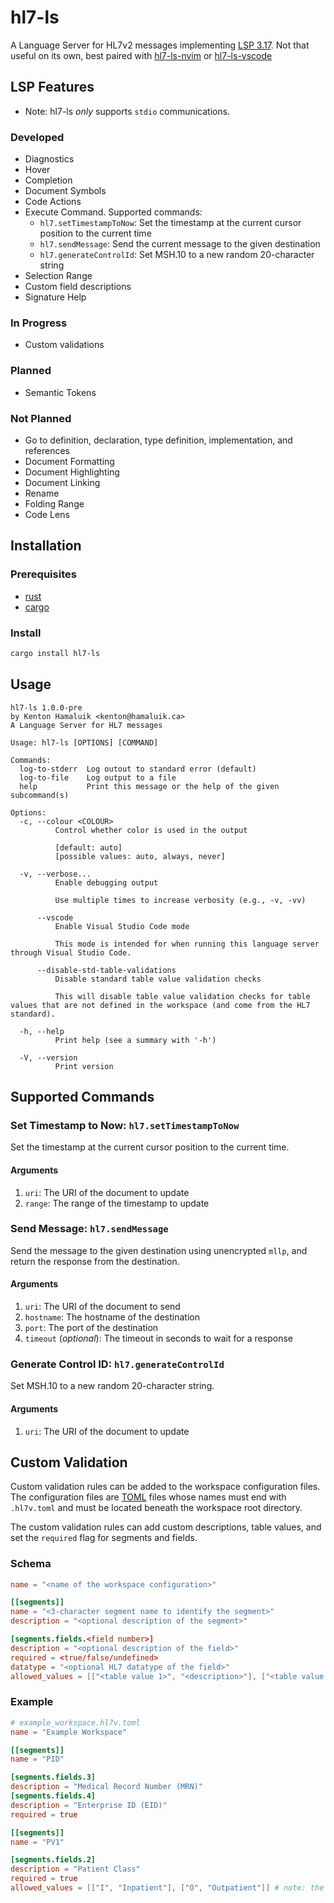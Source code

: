 # hl7-ls

A Language Server for HL7v2 messages implementing [LSP 3.17](https://microsoft.github.io/language-server-protocol/specifications/lsp/3.17/specification/). Not that useful on its own, best paired with [hl7-ls-nvim](https://github.com/hamaluik/hl7-ls-nvim) or [hl7-ls-vscode](https://github.com/hamaluik/hl7-ls-vscode)

## LSP Features

* Note: hl7-ls _only_ supports `stdio` communications.

### Developed

- Diagnostics
- Hover
- Completion
- Document Symbols
- Code Actions
- Execute Command. Supported commands:
    * `hl7.setTimestampToNow`: Set the timestamp at the current cursor position to the current time
    * `hl7.sendMessage`: Send the current message to the given destination
    * `hl7.generateControlId`: Set MSH.10 to a new random 20-character string
- Selection Range
- Custom field descriptions
- Signature Help

### In Progress

- Custom validations

### Planned

- Semantic Tokens

### Not Planned

- Go to definition, declaration, type definition, implementation, and references
- Document Formatting
- Document Highlighting
- Document Linking
- Rename
- Folding Range
- Code Lens

## Installation

### Prerequisites

- [rust](https://www.rust-lang.org/tools/install)
- [cargo](https://doc.rust-lang.org/cargo/getting-started/installation.html)

### Install

```bash
cargo install hl7-ls
```

## Usage

```
hl7-ls 1.0.0-pre
by Kenton Hamaluik <kenton@hamaluik.ca>
A Language Server for HL7 messages

Usage: hl7-ls [OPTIONS] [COMMAND]

Commands:
  log-to-stderr  Log outout to standard error (default)
  log-to-file    Log output to a file
  help           Print this message or the help of the given subcommand(s)

Options:
  -c, --colour <COLOUR>
          Control whether color is used in the output

          [default: auto]
          [possible values: auto, always, never]

  -v, --verbose...
          Enable debugging output

          Use multiple times to increase verbosity (e.g., -v, -vv)

      --vscode
          Enable Visual Studio Code mode

          This mode is intended for when running this language server through Visual Studio Code.

      --disable-std-table-validations
          Disable standard table value validation checks

          This will disable table value validation checks for table values that are not defined in the workspace (and come from the HL7 standard).

  -h, --help
          Print help (see a summary with '-h')

  -V, --version
          Print version

```

## Supported Commands

### Set Timestamp to Now: `hl7.setTimestampToNow`

Set the timestamp at the current cursor position to the current time.

#### Arguments

1. `uri`: The URI of the document to update
2. `range`: The range of the timestamp to update

### Send Message: `hl7.sendMessage`

Send the message to the given destination using unencrypted `mllp`, and return
the response from the destination.

#### Arguments

1. `uri`: The URI of the document to send
2. `hostname`: The hostname of the destination
3. `port`: The port of the destination
4. `timeout` (_optional_): The timeout in seconds to wait for a response

### Generate Control ID: `hl7.generateControlId`

Set MSH.10 to a new random 20-character string.

#### Arguments

1. `uri`: The URI of the document to update

## Custom Validation

Custom validation rules can be added to the workspace configuration files. The
configuration files are [TOML](https://toml.io/en/) files whose names must end
with `.hl7v.toml` and must be located beneath the workspace root directory.

The custom validation rules can add custom descriptions, table values, and set
the `required` flag for segments and fields.

### Schema

```toml
name = "<name of the workspace configuration>"

[[segments]]
name = "<3-character segment name to identify the segment>"
description = "<optional description of the segment>"

[segments.fields.<field number>]
description = "<optional description of the field>"
required = <true/false/undefined>
datatype = "<optional HL7 datatype of the field>"
allowed_values = [["<table value 1>", "<description>"], ["<table value 2>", "<description>"], ...]
```

### Example

```toml
# example_workspace.hl7v.toml
name = "Example Workspace"

[[segments]]
name = "PID"

[segments.fields.3]
description = "Medical Record Number (MRN)"
[segments.fields.4]
description = "Enterprise ID (EID)"
required = true

[[segments]]
name = "PV1"

[segments.fields.2]
description = "Patient Class"
required = true
allowed_values = [["I", "Inpatient"], ["O", "Outpatient"]] # note: the spec specifies other values, but our workspace only allows I or O
```

